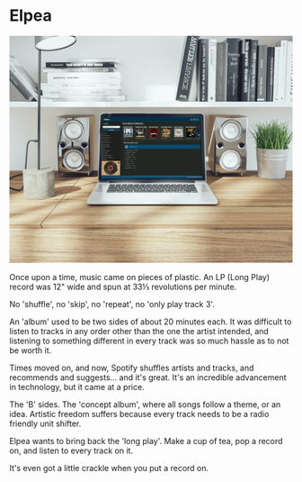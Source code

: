 # Elpea

![Elpea](public/elpea-mockup.jpg?raw=true)

Once upon a time, music came on pieces of plastic. An LP (Long Play) record was 12" wide and spun at 33⅓ revolutions per minute.

No 'shuffle', no 'skip', no 'repeat', no 'only play track 3'.

An 'album' used to be two sides of about 20 minutes each. It was difficult to listen to tracks in any order other than the one the artist intended, and listening to something different in every track was so much hassle as to not be worth it.

Times moved on, and now, Spotify shuffles artists and tracks, and recommends and suggests... and it's great. It's an incredible advancement in technology, but it came at a price.

The 'B' sides. The 'concept album', where all songs follow a theme, or an idea. Artistic freedom suffers because every track needs to be a radio friendly unit shifter.

Elpea wants to bring back the 'long play'. Make a cup of tea, pop a record on, and listen to every track on it.

It's even got a little crackle when you put a record on.

